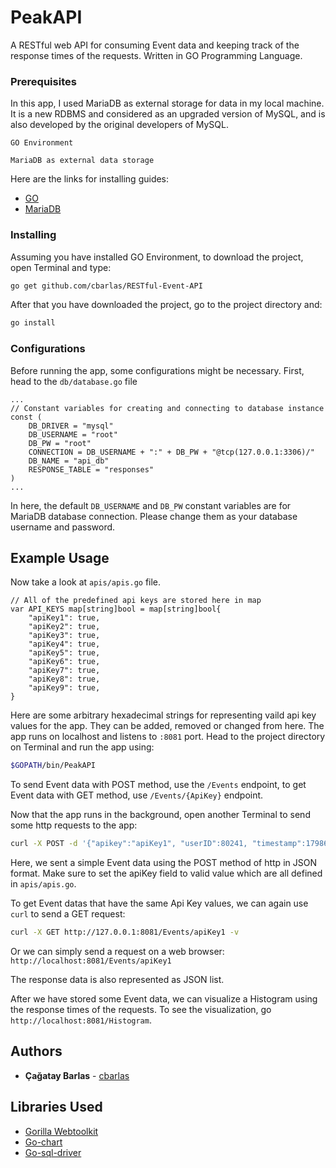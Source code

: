 # PeakAPI

A RESTful web API for consuming Event data and keeping track of the response times of the requests.
Written in GO Programming Language.

### Prerequisites
In this app, I used MariaDB as external storage for data in my local machine. It is a new RDBMS and considered as
an upgraded version of MySQL, and is also developed by the original developers of MySQL.
```
GO Environment
```
```
MariaDB as external data storage
```
Here are the links for installing guides:
* [GO](https://golang.org/doc/install)
* [MariaDB](https://downloads.mariadb.org/mariadb/repositories/)
### Installing

Assuming you have installed GO Environment, to download the project, open Terminal and type:
```bash
go get github.com/cbarlas/RESTful-Event-API
```
After that you have downloaded the project, go to the project directory and:
```bash
go install
```

### Configurations

Before running the app, some configurations might be necessary.
First, head to the `db/database.go` file

```golang
...
// Constant variables for creating and connecting to database instance
const (
	DB_DRIVER = "mysql"
	DB_USERNAME = "root"
	DB_PW = "root"
	CONNECTION = DB_USERNAME + ":" + DB_PW + "@tcp(127.0.0.1:3306)/"
	DB_NAME = "api_db"
	RESPONSE_TABLE = "responses"
)
...
```
In here, the default `DB_USERNAME` and `DB_PW` constant variables are for MariaDB database connection. Please change them
as your database username and password.

## Example Usage
Now take a look at `apis/apis.go` file.
```golang
// All of the predefined api keys are stored here in map
var API_KEYS map[string]bool = map[string]bool{
	"apiKey1": true,
	"apiKey2": true,
	"apiKey3": true,
	"apiKey4": true,
	"apiKey5": true,
	"apiKey6": true,
	"apiKey7": true,
	"apiKey8": true,
	"apiKey9": true,
}
```
Here are some arbitrary hexadecimal strings for representing vaild api key values for the app. They can be added, removed or changed from here.
The app runs on localhost and listens to `:8081` port.
Head to the project directory on Terminal and run the app using:
```bash
$GOPATH/bin/PeakAPI
```
To send Event data with POST method, use the `/Events` endpoint,
to get Event data with GET method, use `/Events/{ApiKey}` endpoint.

Now that the app runs in the background, open another Terminal to send some http requests to the app:
```bash
curl -X POST -d '{"apikey":"apiKey1", "userID":80241, "timestamp":1798669390}' http://127.0.0.1:8081/Events -v
```
Here, we sent a simple Event data using the POST method of http in JSON format. Make sure to set the apiKey field to valid value which are all defined in `apis/apis.go`.

To get Event datas that have the same Api Key values, we can again use `curl` to send a GET request:
```bash
curl -X GET http://127.0.0.1:8081/Events/apiKey1 -v
```
Or we can simply send a request on a web browser:
`http://localhost:8081/Events/apiKey1`

The response data is also represented as JSON list.

After we have stored some Event data, we can visualize a Histogram using the response times of the requests.
To see the visualization, go `http://localhost:8081/Histogram`.

## Authors

* **Çağatay Barlas** - [cbarlas](https://github.com/cbarlas)

## Libraries Used

* [Gorilla Webtoolkit](https://github.com/gorilla/mux)
* [Go-chart](https://github.com/wcharczuk/go-chart)
* [Go-sql-driver](https://github.com/go-sql-driver/mysql)
